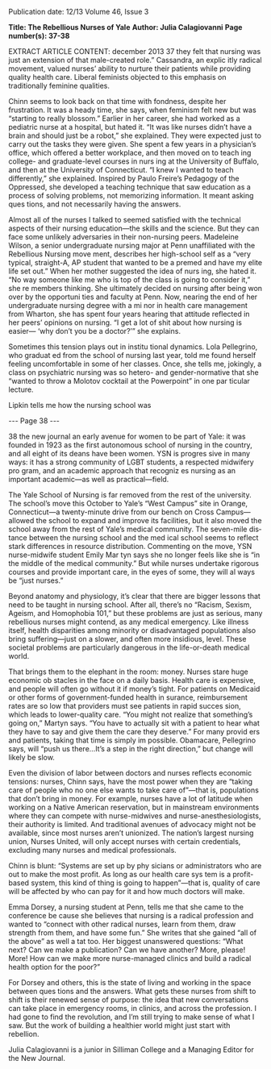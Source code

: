 Publication date: 12/13
Volume 46, Issue 3

**Title: The Rebellious Nurses of Yale**
**Author: Julia Calagiovanni**
**Page number(s): 37-38**

EXTRACT ARTICLE CONTENT:
december 2013
37
they felt that nursing was just an extension of 
that male-created role.” Cassandra, an explic­
itly radical movement, valued nurses’ ability to 
nurture their patients while providing quality 
health care. Liberal feminists objected to this 
emphasis on traditionally feminine qualities.

Chinn seems to look back on that time 
with fondness, despite her frustration. It was a 
heady time, she says, when feminism felt new 
but was “starting to really blossom.” Earlier in 
her career, she had worked as a pediatric nurse 
at a hospital, but hated it. “It was like nurses 
didn’t have a brain and should just be a robot,” 
she explained. They were expected just to carry 
out the tasks they were given. She spent a few 
years in a physician’s office, which offered a 
better workplace, and then moved on to teach­
ing college- and graduate-level courses in nurs­
ing at the University of Buffalo, and then at the 
University of Connecticut. “I knew I wanted 
to teach differently,” she explained. Inspired 
by Paulo Freire’s Pedagogy of the Oppressed, 
she developed a teaching technique that saw 
education as a process of solving problems, not 
memorizing information. It meant asking ques­
tions, and not necessarily having the answers.

Almost all of the nurses I talked to seemed 
satisfied with the technical aspects of their 
nursing education—the skills and the science. 
But they can face some unlikely adversaries 
in their non-nursing peers. Madeleine Wilson, 
a senior undergraduate nursing major at Penn 
unaffiliated with the Rebellious Nursing move­
ment, describes her high-school self as a “very 
typical, straight-A, AP student that wanted 
to be a premed and have my elite life set out.” 
When her mother suggested the idea of nurs­
ing, she hated it. “No way someone like me who 
is top of the class is going to consider it,” she re­
members thinking. She ultimately decided on 
nursing after being won over by the opportuni­
ties and faculty at Penn. Now, nearing the end 
of her undergraduate nursing degree with a mi­
nor in health care management from Wharton, 
she has spent four years hearing that attitude 
reflected in her peers’ opinions on nursing. “I 
get a lot of shit about how nursing is easier—
‘why don’t you be a doctor?’” she explains.

Sometimes this tension plays out in institu­
tional dynamics. Lola Pellegrino, who graduat­
ed from the school of nursing last year, told me 
found herself feeling uncomfortable in some 
of her classes. Once, she tells me, jokingly, a 
class on psychiatric nursing was so hetero- and 
gender-normative that she “wanted to throw a 
Molotov cocktail at the Powerpoint” in one par­
ticular lecture. 

Lipkin tells me how the nursing school was 


--- Page 38 ---

38
the new journal
an early avenue for women to be part of Yale: 
it was founded in 1923 as the first autonomous 
school of nursing in the country, and all eight 
of its deans have been women. YSN is progres­
sive in many ways: it has a strong community 
of LGBT students, a respected midwifery pro­
gram, and an academic approach that recogniz­
es nursing as an important academic—as well 
as practical—field. 

The Yale School of Nursing is far removed 
from the rest of the university. The school’s 
move this October to Yale’s “West Campus” site 
in Orange, Connecticut—a twenty-minute drive 
from our bench on Cross Campus—allowed the 
school to expand and improve its facilities, but 
it also moved the school away from the rest of 
Yale’s medical community. The seven-mile dis­
tance between the nursing school and the med­
ical school seems to reflect stark differences 
in resource distribution. Commenting on the 
move, YSN nurse-midwife student Emily Mar­
tyn says she no longer feels like she is “in the 
middle of the medical community.” But while 
nurses undertake rigorous courses and provide 
important care, in the eyes of some, they will al­
ways be “just nurses.” 

Beyond anatomy and physiology, it’s clear 
that there are bigger lessons that need to be 
taught in nursing school. After all, there’s no 
“Racism, Sexism, Ageism, and Homophobia 
101,” but these problems are just as serious, 
many rebellious nurses might contend, as any 
medical emergency. Like illness itself, health 
disparities among minority or disadvantaged 
populations also bring suffering—just on a 
slower, and often more insidious, level. These 
societal problems are particularly dangerous in 
the life-or-death medical world. 

That brings them to the elephant in the 
room: money. Nurses stare huge economic ob­
stacles in the face on a daily basis. Health care 
is expensive, and people will often go without 
it if money’s tight. For patients on Medicaid or 
other forms of government-funded health in­
surance, reimbursement rates are so low that 
providers must see patients in rapid succes­
sion, which leads to lower-quality care. “You 
might not realize that something’s going on,” 
Martyn says. “You have to actually sit with a 
patient to hear what they have to say and give 
them the care they deserve.” For many provid­
ers and patients, taking that time is simply im­
possible. Obamacare, Pellegrino says, will “push 
us there…It’s a step in the right direction,” but 
change will likely be slow.

Even the division of labor between doctors 
and nurses reflects economic tensions: nurses, 
Chinn says, have the most power when they are 
“taking care of people who no one else wants 
to take care of”—that is, populations that don’t 
bring in money. For example, nurses have a lot 
of latitude when working on a Native American 
reservation, but in mainstream environments 
where they can compete with nurse-midwives 
and nurse-anesthesiologists, their authority is 
limited. And traditional avenues of advocacy 
might not be available, since most nurses aren’t 
unionized. The nation’s largest nursing union, 
Nurses United, will only accept nurses with 
certain credentials, excluding many nurses and 
medical professionals. 

Chinn is blunt: “Systems are set up by phy­
sicians or administrators who are out to make 
the most profit. As long as our health care sys­
tem is a profit-based system, this kind of thing 
is going to happen”—that is, quality of care will 
be affected by who can pay for it and how much 
doctors will make.

Emma Dorsey, a nursing student at Penn, 
tells me that she came to the conference be­
cause she believes that nursing is a radical 
profession and wanted to “connect with other 
radical nurses, learn from them, draw strength 
from them, and have some fun.” She writes 
that she gained “all of the above” as well a tat­
too. Her biggest unanswered questions: “What 
next?  Can we make a publication? Can we have 
another? More, please! More! How can we make 
more nurse-managed clinics and build a radical 
health option for the poor?”

For Dorsey and others, this is the state of 
living and working in the space between ques­
tions and the answers. What gets these nurses 
from shift to shift is their renewed sense of 
purpose: the idea that new conversations can 
take place in emergency rooms, in clinics, and 
across the profession. I had gone to find the 
revolution, and I’m still trying to make sense of 
what I saw.  But the work of building a healthier 
world might just start with rebellion.

Julia Calagiovanni is a junior in
Silliman College and a Managing 
Editor for the New Journal.